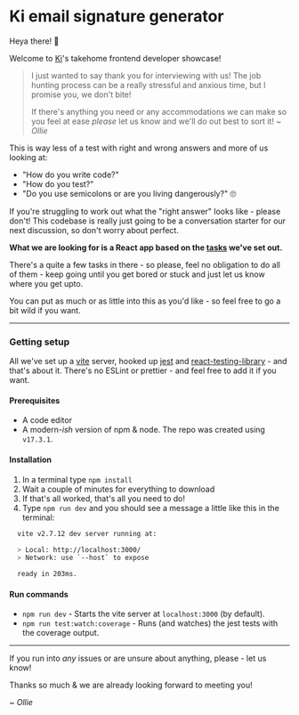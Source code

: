 # Ki email signature generator

Heya there! 👋

Welcome to [Ki](https://www.ki-insurance.com)'s takehome frontend developer showcase!

> I just wanted to say thank you for interviewing with us! The job hunting process can be a really stressful and anxious time, but I promise you, we don't bite! 
>
> If there's anything you need or any accommodations we can make so you feel at ease _please_ let us know and we'll do out best to sort it! 
> ~ _Ollie_

This is way less of a test with right and wrong answers and more of us looking at:
- "How do you write code?"
- "How do you test?"
- "Do you use semicolons or are you living dangerously?" 🙄

If you're struggling to work out what the "right answer" looks like - please don't! This codebase is really just going to be a conversation starter for our next discussion, so don't worry about perfect.

**What we are looking for is a React app based on the [tasks](./tasks) we've set out.**

There's a quite a few tasks in there - so please, feel no obligation to do all of them - keep going until you get bored or stuck and just let us know where you get upto.

You can put as much or as little into this as you'd like - so feel free to go a bit wild if you want.

---

### Getting setup
All we've set up a [vite](https://vitejs.dev) server, hooked up [jest](https://jestjs.io) and [react-testing-library](https://testing-library.com/docs/react-testing-library/intro/) - and that's about it. There's no ESLint or prettier - and feel free to add it if you want.

#### Prerequisites
- A code editor
- A modern-_ish_ version of npm & node. The repo was created using `v17.3.1`.

#### Installation
1. In a terminal type `npm install`
2. Wait a couple of minutes for everything to download
3. If that's all worked, that's all you need to do!
4. Type `npm run dev` and you should see a message a little like this in the terminal:

```bash
  vite v2.7.12 dev server running at:

  > Local: http://localhost:3000/
  > Network: use `--host` to expose

  ready in 203ms.
```

#### Run commands
- `npm run dev` - Starts the vite server at `localhost:3000` (by default).
- `npm run test:watch:coverage` -  Runs (and watches) the jest tests with the coverage output.

---

If you run into _any_ issues or are unsure about anything, please - let us know!

Thanks so much & we are already looking forward to meeting you!

_\~ Ollie_



